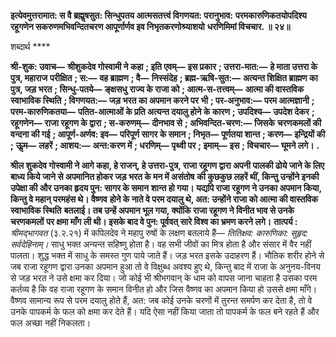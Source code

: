 **इत्येवमुत्तरामात: स वै ब्रह्मॢषसुत: सिन्धुपतय आत्मसतत्त्वं विगणयत: परानुभाव:** **परमकारुणिकतयोपदिश्य रहूगणेन सकरुणमभिवन्दितचरण आपूर्णार्णव इव निभृतकरणोश्र्याशयो** **धरणिमिमां विचचार. ॥ २४॥** 

शब्दार्थ **** 

**श्री-शुक: उवाच—** **श्रीशुकदेव गोस्वामी ने कहा** **; इति एवम्—** **इस प्रकार** **; उत्तरा-मात:—** **हे माता उत्तरा के पुत्र, महाराज** **परीक्षित** **; स:—** **वह ब्राह्मण** **; वै—** **निस्संदेह** **; ब्रह्म-ऋषि-सुत:—** **अत्यन्त शिक्षित ब्राह्मण का पुत्र, जड़ भरत** **; सिन्धु-पतये—** **ङ्क्षसधु** **राज्य के राजा को** **; आत्म-स-तत्त्वम्—** **आत्मा की वास्तविक स्वाभाविक स्थिति** **; विगणयत:—** **जड़ भरत का अपमान करने पर** **भी** **; पर-अनुभाव:—** **परम आत्मज्ञानी** **; परम-कारुणिकतया—** **पतित-आत्माओं के प्रति अत्यन्त दयालु होने के कारण** **;** **उपदिश्य—** **उपदेश देकर** **; रहूगणेन—** **राजा रहूगण के द्वारा** **; स-करुणम्—** **दीनभाव से** **; अभिवन्दित-चरण:—** **जिसके** **चरणकमलों की वन्दना की गई** **; आपूर्ण-अर्णव: इव—** **परिपूर्ण सागर के समान** **; निभृत—** **पूर्णतया शान्त** **; करण—** **इन्द्रियों की** **;** **ऊॢम—** **लहरें** **; आशय:—** **अन्त:करण में** **; धरणिम्—** **पृथ्वी पर** **; इमाम्—** **इस** **; विचचार—** **घूमने लगे।** **.** 

**श्रील शुकदेव गोस्वामी ने आगे कहा, हे राजन्, हे उत्तरा-पुत्र, राजा रहूगण द्वारा अपनी** **पालकी ढोये जाने के लिए बाध्य किये जाने से अपमानित होकर जड़ भरत के मन में असंतोष** **की कुछकुछ लहरें थीं, किन्तु उन्होंने इनकी उपेक्षा की और उनका हृदय पुन: सागर के समान** **शान्त हो गया। यद्यपि राजा रहूगण ने उनका अपमान किया, किन्तु वे महान् परमहंस थे। वैष्णव** **होने के नाते वे परम दयालु थे, अत: उन्होंने राजा को आत्मा की वास्तविक स्वाभाविक स्थिति** **बतलाई। तब उन्हें अपमान भूल गया, क्योंकि राजा रहूगण ने विनीत भाव से उनके चरणकमलों** **पर क्षमा माँग ली थी। इसके बाद वे पुन: पूर्ववत् सारे विश्व का भ्रमण करने लगे।** **तात्पर्य :** *श्रीमद्भागवत* (३.२.२१) में कपिलदेव ने महापु रुषों के लक्षण बतलाये हैं— *तितिक्षव:* *कारुणिका: सुहृद: सर्वदेहिनाम्।* साधु भक्त अन्यन्त सहिष्णु होता है। वह सभी जीवों का मित्र होता है और संसार में वैर नहीं पालता। शुद्ध भक्त में साधु के समस्त गुण पाये जाते हैं। जड़ भरत इसके उदाहरण हैं। भौतिक शरीर होने से जब राजा रहूगण द्वारा उनका अपमान हुआ तो वे विक्षुब्ध अवश्य हुए थे, किन्तु बाद में राजा के अनुनय-विनय से जड़ भरत ने उसे क्षमा कर दिया। जो कोई भी श्रीभगवान् के धाम को वापस जाना चाहता है उसका परम कर्तव्य है कि वह राजा रहूगण के समान विनीत हो और जिस वैष्णव का अपमान किया हो उससे क्षमा माँगे। वैष्णव सामान्य रूप से परम दयालु होते हैं, अत: जब कोई उनके चरणों में तुरन्त समर्पण कर देता है, तो वे उनके पापकर्म के फल को क्षमा कर देते हैं। यदि ऐसा नहीं किया जाता तो पापकर्म के फल बने रहते हैं और फल अच्छा नहीं निकलता।  